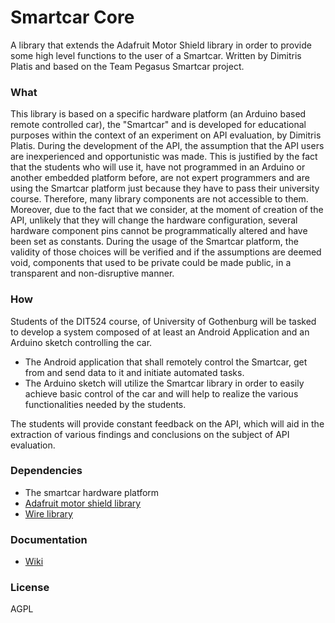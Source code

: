 # Smartcar Core
A library that extends the Adafruit Motor Shield library in order to provide some high level functions to the user of a Smartcar. Written by Dimitris Platis and based on the Team Pegasus Smartcar project.

### What
This library is based on a specific hardware platform (an Arduino based remote controlled car), the "Smartcar" and is developed for educational purposes within the context of an experiment on API evaluation, by Dimitris Platis. During the development of the API, the assumption that the API users are inexperienced and opportunistic was made.
This is justified by the fact that the students who will use it, have not programmed in an Arduino or another embedded platform before, are not expert programmers and are using the Smartcar platform just because they have to pass their university course.
Therefore, many library components are not accessible to them. Moreover, due to the fact that we consider, at the moment of creation of the API, unlikely that they will change the hardware configuration, several hardware component pins cannot be programmatically altered and have been set as constants. During the usage of the Smartcar platform, the validity of those choices will be verified and if the assumptions are deemed void, components that used to be private could be made public, in a transparent and non-disruptive manner.

### How
Students of the DIT524 course, of University of Gothenburg will be tasked to develop a system composed of at least an Android Application and an Arduino sketch controlling the car.
- The Android application that shall remotely control the Smartcar, get from and send data to it and initiate automated tasks.
- The Arduino sketch will utilize the Smartcar library in order to easily achieve basic control of the car and will help to realize the various functionalities needed by the students.

The students will provide constant feedback on the API, which will aid in the extraction of various findings and conclusions on the subject of API evaluation.

### Dependencies
- The smartcar hardware platform
- [Adafruit motor shield library]
- [Wire library]

### Documentation
- [Wiki]

[Adafruit motor shield library]:https://github.com/adafruit/Adafruit-Motor-Shield-library
[Wiki]:https://github.com/platisd/smartcar_core/wiki
[Wire library]:http://arduino.cc/en/reference/Wire

### License
AGPL